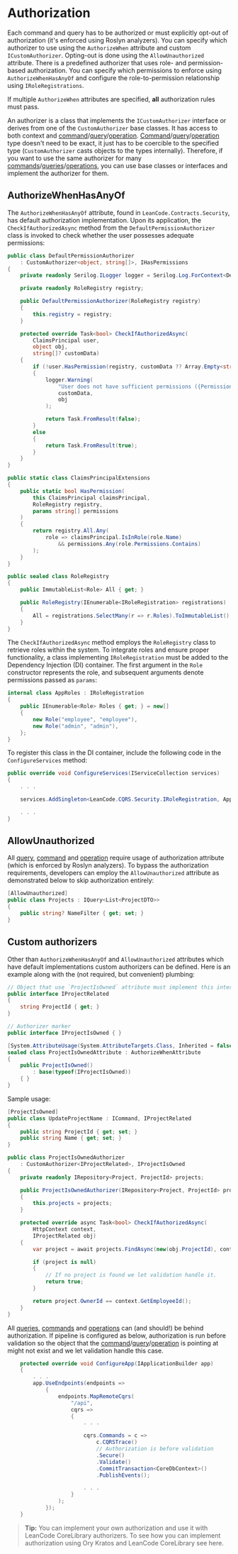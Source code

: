 # Authorization

Each command and query has to be authorized or must explicitly opt-out of authorization (it's enforced using Roslyn analyzers). You can specify which authorizer to use using the `AuthorizeWhen` attribute and custom `ICustomAuthorizer`. Opting-out is done using the `AllowUnauthorized` attribute. There is a predefined authorizer that uses role- and permission-based authorization. You can specify which permissions to enforce using `AuthorizeWhenHasAnyOf` and configure the role-to-permission relationship using `IRoleRegistrations`.

If multiple `AuthorizeWhen` attributes are specified, **all** authorization rules must pass.

An authorizer is a class that implements the `ICustomAuthorizer` interface or derives from one of the `CustomAuthorizer` base classes. It has access to both context and [command]/[query]/[operation]. [Command]/[query]/[operation] type doesn't need to be exact, it just has to be coercible to the specified type (`CustomAuthorizer` casts objects to the types internally). Therefore, if you want to use the same authorizer for many [commands]/[queries]/[operations], you can use base classes or interfaces and implement the authorizer for them.

## AuthorizeWhenHasAnyOf

The `AuthorizeWhenHasAnyOf` attribute, found in `LeanCode.Contracts.Security`, has default authorization implementation. Upon its application, the `CheckIfAuthorizedAsync` method from the `DefaultPermissionAuthorizer` class is invoked to check whether the user possesses adequate permissions:

```csharp
public class DefaultPermissionAuthorizer
    : CustomAuthorizer<object, string[]>, IHasPermissions
{
    private readonly Serilog.ILogger logger = Serilog.Log.ForContext<DefaultPermissionAuthorizer>();

    private readonly RoleRegistry registry;

    public DefaultPermissionAuthorizer(RoleRegistry registry)
    {
        this.registry = registry;
    }

    protected override Task<bool> CheckIfAuthorizedAsync(
        ClaimsPrincipal user,
        object obj,
        string[]? customData)
    {
        if (!user.HasPermission(registry, customData ?? Array.Empty<string>()))
        {
            logger.Warning(
                "User does not have sufficient permissions ({Permissions}) to run {@Object}",
                customData,
                obj
            );

            return Task.FromResult(false);
        }
        else
        {
            return Task.FromResult(true);
        }
    }
}
```

```csharp
public static class ClaimsPrincipalExtensions
{
    public static bool HasPermission(
        this ClaimsPrincipal claimsPrincipal,
        RoleRegistry registry,
        params string[] permissions
    )
    {
        return registry.All.Any(
            role => claimsPrincipal.IsInRole(role.Name)
                && permissions.Any(role.Permissions.Contains)
        );
    }
}
```

```csharp
public sealed class RoleRegistry
{
    public ImmutableList<Role> All { get; }

    public RoleRegistry(IEnumerable<IRoleRegistration> registrations)
    {
        All = registrations.SelectMany(r => r.Roles).ToImmutableList();
    }
}
```

The `CheckIfAuthorizedAsync` method employs the `RoleRegistry` class to retrieve roles within the system. To integrate roles and ensure proper functionality, a class implementing `IRoleRegistration` must be added to the Dependency Injection (DI) container. The first argument in the `Role` constructor represents the role, and subsequent arguments denote permissions passed as `params`:

```csharp
internal class AppRoles : IRoleRegistration
{
    public IEnumerable<Role> Roles { get; } = new[]
    {
        new Role("employee", "employee"),
        new Role("admin", "admin"),
    };
}
```

To register this class in the DI container, include the following code in the `ConfigureServices` method:

```csharp
public override void ConfigureServices(IServiceCollection services)
{
    . . .

    services.AddSingleton<LeanCode.CQRS.Security.IRoleRegistration, AppRoles>();

    . . .
}

```

## AllowUnauthorized

All [query], [command] and [operation] require usage of authorization attribute (which is enforced by Roslyn analyzers). To bypass the authorization requirements, developers can employ the `AllowUnauthorized` attribute as demonstrated below to skip authorization entirely:

```csharp
[AllowUnauthorized]
public class Projects : IQuery<List<ProjectDTO>>
{
    public string? NameFilter { get; set; }
}
```

## Custom authorizers

Other than `AuthorizeWhenHasAnyOf` and `AllowUnauthorized` attributes which have default implementations custom authorizers can be defined. Here is an example along with the (not required, but convenient) plumbing:

```csharp
// Object that use `ProjectIsOwned` attribute must implement this interface
public interface IProjectRelated
{
    string ProjectId { get; }
}

// Authorizer marker
public interface IProjectIsOwned { }

[System.AttributeUsage(System.AttributeTargets.Class, Inherited = false, AllowMultiple = false)]
sealed class ProjectIsOwnedAttribute : AuthorizeWhenAttribute
{
    public ProjectIsOwned()
        : base(typeof(IProjectIsOwned))
    { }
}
```

Sample usage:

```csharp
[ProjectIsOwned]
public class UpdateProjectName : ICommand, IProjectRelated
{
    public string ProjectId { get; set; }
    public string Name { get; set; }
}

public class ProjectIsOwnedAuthorizer
    : CustomAuthorizer<IProjectRelated>, IProjectIsOwned
{
    private readonly IRepository<Project, ProjectId> projects;

    public ProjectIsOwnedAuthorizer(IRepository<Project, ProjectId> projects)
    {
        this.projects = projects;
    }

    protected override async Task<bool> CheckIfAuthorizedAsync(
        HttpContext context,
        IProjectRelated obj)
    {
        var project = await projects.FindAsync(new(obj.ProjectId), context.RequestAborted);

        if (project is null)
        {
            // If no project is found we let validation handle it.
            return true;
        }

        return project.OwnerId == context.GetEmployeeId();
    }
}
```

All [queries], [commands] and [operations] can (and should!) be behind authorization. If pipeline is configured as below, authorization is run before validation so the object that the [command]/[query]/[operation] is pointing at might not exist and we let validation handle this case.

```csharp
    protected override void ConfigureApp(IApplicationBuilder app)
    {
        . . .
        app.UseEndpoints(endpoints =>
            {
                endpoints.MapRemoteCqrs(
                    "/api",
                    cqrs =>
                    {
                        . . .

                        cqrs.Commands = c =>
                            c.CQRSTrace()
                            // Authorization is before validation
                            .Secure()
                            .Validate()
                            .CommitTransaction<CoreDbContext>()
                            .PublishEvents();

                        . . .
                    }
                );
            });
    }
```

> **Tip:** You can implement your own authorization and use it with LeanCode CoreLibrary authorizers. To see how you can implement authorization using Ory Kratos and LeanCode CoreLibrary see here. <!-- TODO: add link to Ory Kratos page -->

[query]: ../query/index.md
[command]: ../command/index.md
[operation]: ../operation/index.md
[commands]: ../command/index.md
[queries]: ../query/index.md
[operations]: ../operation/index.md
